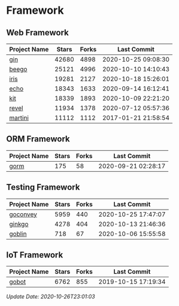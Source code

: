 # Framework

## Web Framework
| Project Name | Stars | Forks | Last Commit |
| ------------ | ----- | ----- | ----------- |
| [gin](https://github.com/gin-gonic/gin) | 42680 | 4898 | 2020-10-25 09:08:30 |
| [beego](https://github.com/astaxie/beego) | 25121 | 4996 | 2020-10-10 14:10:43 |
| [iris](https://github.com/kataras/iris) | 19281 | 2127 | 2020-10-18 15:26:01 |
| [echo](https://github.com/labstack/echo) | 18343 | 1633 | 2020-09-14 16:12:41 |
| [kit](https://github.com/go-kit/kit) | 18339 | 1893 | 2020-10-09 22:21:20 |
| [revel](https://github.com/revel/revel) | 11934 | 1378 | 2020-07-12 05:57:36 |
| [martini](https://github.com/go-martini/martini) | 11112 | 1112 | 2017-01-21 21:58:54 |

## ORM Framework
| Project Name | Stars | Forks | Last Commit |
| ------------ | ----- | ----- | ----------- |
| [gorm](https://github.com/jinzhu/gorm) | 175 | 58 | 2020-09-21 02:28:17 |

## Testing Framework
| Project Name | Stars | Forks | Last Commit |
| ------------ | ----- | ----- | ----------- |
| [goconvey](https://github.com/smartystreets/goconvey) | 5959 | 440 | 2020-10-25 17:47:07 |
| [ginkgo](https://github.com/onsi/ginkgo) | 4278 | 404 | 2020-10-13 21:46:36 |
| [goblin](https://github.com/franela/goblin) | 718 | 67 | 2020-10-06 15:55:58 |

## IoT Framework
| Project Name | Stars | Forks | Last Commit |
| ------------ | ----- | ----- | ----------- |
| [gobot](https://github.com/hybridgroup/gobot) | 6762 | 855 | 2019-10-15 17:19:34 |

*Update Date: 2020-10-26T23:01:03*